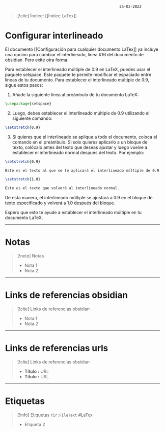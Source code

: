 														25-02-2023

>[!cite] Índice: [[Índice LaTex]]

# Configurar interlineado

El documento [[Configuración para cualquier documento LaTex]] ya incluye una opción para cambiar el interlineado, línea #16 del documento de obsidian. Pero exite otra forma.

Para establecer el interlineado múltiple de 0.9 en LaTeX, puedes usar el paquete setspace. Este paquete te permite modificar el espaciado entre líneas de tu documento. Para establecer el interlineado múltiple de 0.9, sigue estos pasos:

1.  Añade la siguiente línea al preámbulo de tu documento LaTeX:

```Latex
\usepackage{setspace}
```

2.  Luego, debes establecer el interlineado múltiple de 0.9 utilizando el siguiente comando:

```Latex
\setstretch{0.9}
```

3.  Si quieres que el interlineado se aplique a todo el documento, coloca el comando en el preámbulo. Si solo quieres aplicarlo a un bloque de texto, colócalo antes del texto que deseas ajustar y luego vuelve a establecer el interlineado normal después del texto. Por ejemplo:

```Latex
\setstretch{0.9}

Este es el texto al que se le aplicará el interlineado múltiple de 0.9. 

\setstretch{1.0} 

Este es el texto que volverá al interlineado normal.
```

De esta manera, el interlineado múltiple se ajustará a 0.9 en el bloque de texto especificado y volverá a 1.0 después del bloque.

Espero que esto te ayude a establecer el interlineado múltiple en tu documento LaTeX.

--------------------------------------------------

# Notas
> [!note]  Notas
> - Nota 1
> - Nota 2

--------------------------------------------------

# Links de referencias obsidian

> [!cite]  Links de referencias obsidian
> - Nota 1
> - Nota 2

--------------------------------------------------

# Links de referencias urls

> [!cite]  Links de referencias obsidian
> - __Título :__ URL
> - __Título :__ URL

--------------------------------------------------

# Etiquetas
> [!info] Etiquetas
> `rir:FileText` #LaTex
> - Etiqueta 2